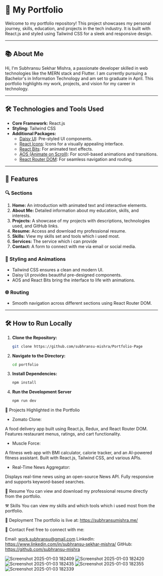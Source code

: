 # 🚀 My Portfolio

Welcome to my portfolio repository! This project showcases my personal journey, skills, education, and projects in the tech industry. It is built with React.js and styled using Tailwind CSS for a sleek and responsive design. 

---

## 📚 About Me

Hi, I'm Subhransu Sekhar Mishra, a passionate developer skilled in web technologies like the MERN stack and Flutter. I am currently pursuing a Bachelor's in Information Technology and am set to graduate in April. This portfolio highlights my work, projects, and vision for my career in technology.

---

## 🛠️ Technologies and Tools Used

- **Core Framework:** React.js
- **Styling:** Tailwind CSS
- **Additional Packages:**
  - [Daisy UI](https://daisyui.com): Pre-styled UI components.
  - [React Icons](https://react-icons.github.io/react-icons/): Icons for a visually appealing interface.
  - [React Bits](https://react-bits.github.io/): For animated text effects.
  - [AOS (Animate on Scroll)](https://michalsnik.github.io/aos/): For scroll-based animations and transitions.
  - [React Router DOM](https://reactrouter.com): For seamless navigation and routing.

---

## 📝 Features

### 🔍 **Sections**
1. **Home:** An introduction with animated text and interactive elements.
2. **About Me:** Detailed information about my education, skills, and interests.
3. **Projects:** A showcase of my projects with descriptions, technologies used, and GitHub links.
4. **Resume:** Access and download my professional resume.
5. **Skills:** View my skills set and tools which i used most.
6. **Services:** The service which i can provide 
7. **Contact:** A form to connect with me via email or social media.


### 🎨 **Styling and Animations**
- Tailwind CSS ensures a clean and modern UI.
- Daisy UI provides beautiful pre-designed components.
- AOS and React Bits bring the interface to life with animations.

### 🌐 **Routing**
- Smooth navigation across different sections using React Router DOM.

---

## 🛠️ How to Run Locally

1. **Clone the Repository:**
   ```bash
   git clone https://github.com/subhransu-mishra/Portfolio-Page
   
2. **Navigate to the Directory:**
    ```bash
    cd portfolio
   
4. **Install Dependencies:**
     ```bash
   npm install
   
6. **Run the Development Server**
   ```bash
   npm run dev

🌟 Projects Highlighted in the Portfolio
  - Zomato Clone:
    
  A food delivery app built using React.js, Redux, and React Router DOM.
  Features restaurant menus, ratings, and cart functionality.
    
  - Muscle Force:
    
  A fitness web app with BMI calculator, calorie tracker, and an AI-powered fitness assistant.
  Built with React.js, Tailwind CSS, and various APIs.
    
  - Real-Time News Aggregator:
    
  Displays real-time news using an open-source News API.
  Fully responsive and supports keyword-based searches.

📄 Resume
You can view and download my professional resume directly from the portfolio.

⚒️ Skills
You can view my skills and which tools which i used most from the portfolio.


🚀 Deployment
The portfolio is live at: https://subhransumishra.me/

📧 Contact
Feel free to connect with me:

Email: work.subhransu@gmail.com
LinkedIn: https://www.linkedin.com/in/subhransu-sekhar-mishra/
GitHub: https://github.com/subhransu-mishra

![Screenshot 2025-01-03 182409](https://github.com/user-attachments/assets/49411f1d-56e1-444a-985f-f70fbeac8f66)
![Screenshot 2025-01-03 182420](https://github.com/user-attachments/assets/87e24813-d836-4ddc-956e-34d7644d5c0b)
![Screenshot 2025-01-03 182435](https://github.com/user-attachments/assets/c5b90d4d-d3a6-4eab-9ec5-198769c4fd4c)
![Screenshot 2025-01-03 182355](https://github.com/user-attachments/assets/d3f93f1e-d646-41fb-acb1-12fe8118c291)
![Screenshot 2025-01-03 182339](https://github.com/user-attachments/assets/663b72e9-503c-4b55-9035-cc6269b990e8)

